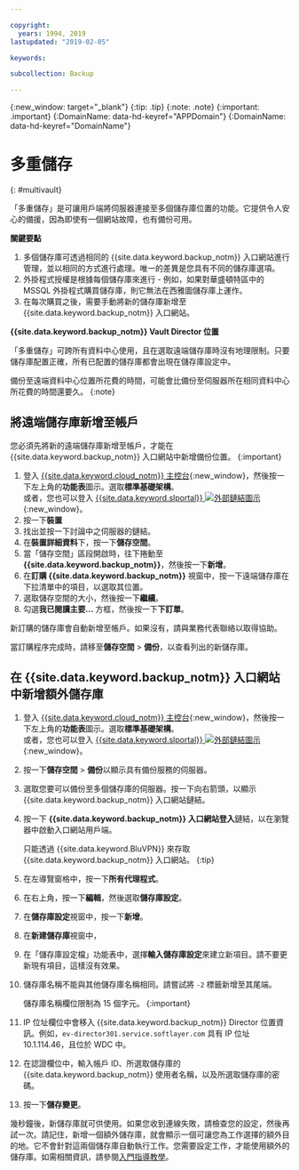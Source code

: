 ```yaml
---

copyright:
  years: 1994, 2019
lastupdated: "2019-02-05"

keywords:

subcollection: Backup

---
```

{:new_window: target="_blank"}
{:tip: .tip}
{:note: .note}
{:important: .important}
{:DomainName: data-hd-keyref="APPDomain"}
{:DomainName: data-hd-keyref="DomainName"}

# 多重儲存
{: #multivault}

「多重儲存」是可讓用戶端將伺服器連接至多個儲存庫位置的功能。它提供令人安心的備援，因為即使有一個網站故障，也有備份可用。

**關鍵要點**

1. 多個儲存庫可透過相同的 {{site.data.keyword.backup_notm}} 入口網站進行管理，並以相同的方式進行處理。唯一的差異是您具有不同的儲存庫選項。
2. 外掛程式授權是根據每個儲存庫來進行 - 例如，如果對華盛頓特區中的 MSSQL 外掛程式購買儲存庫，則它無法在西雅圖儲存庫上運作。
3. 在每次購買之後，需要手動將新的儲存庫新增至 {{site.data.keyword.backup_notm}} 入口網站。



**{{site.data.keyword.backup_notm}} Vault Director 位置**

「多重儲存」可跨所有資料中心使用，且在選取遠端儲存庫時沒有地理限制。只要儲存庫配置正確，所有已配置的儲存庫都會出現在儲存庫設定中。

備份至遠端資料中心位置所花費的時間，可能會比備份至伺服器所在相同資料中心所花費的時間還要久。
{:note}

## 將遠端儲存庫新增至帳戶

您必須先將新的遠端儲存庫新增至帳戶，才能在 {{site.data.keyword.backup_notm}} 入口網站中新增備份位置。
{:important}

1. 登入 [{{site.data.keyword.cloud_notm}} 主控台](https://{DomainName}){:new_window}，然後按一下左上角的**功能表**圖示。選取**標準基礎架構**。<br/>
   或者，您也可以登入 [{{site.data.keyword.slportal}} ![外部鏈結圖示](../../icons/launch-glyph.svg "外部鏈結圖示")](https://control.softlayer.com/){:new_window}。
2. 按一下**裝置**
3. 找出並按一下討論中之伺服器的鏈結。
4. 在**裝置詳細資料**下，按一下**儲存空間**。
5. 當「儲存空間」區段開啟時，往下捲動至 **{{site.data.keyword.backup_notm}}**，然後按一下**新增**。
6. 在**訂購 {{site.data.keyword.backup_notm}}** 視窗中，按一下遠端儲存庫在下拉清單中的項目，以選取其位置。
7. 選取儲存空間的大小，然後按一下**繼續**。
8. 勾選**我已閱讀主要...** 方框，然後按一下**下訂單**。

新訂購的儲存庫會自動新增至帳戶。如果沒有，請與業務代表聯絡以取得協助。

當訂購程序完成時，請移至**儲存空間** > **備份**，以查看列出的新儲存庫。

## 在 {{site.data.keyword.backup_notm}} 入口網站中新增額外儲存庫

1. 登入 [{{site.data.keyword.cloud_notm}} 主控台](https://{DomainName}){:new_window}，然後按一下左上角的**功能表**圖示。選取**標準基礎架構**。<br/>
   或者，您也可以登入 [{{site.data.keyword.slportal}} ![外部鏈結圖示](../../icons/launch-glyph.svg "外部鏈結圖示")](https://control.softlayer.com/){:new_window}。
2. 按一下**儲存空間** > **備份**以顯示具有備份服務的伺服器。
3. 選取您要可以備份至多個儲存庫的伺服器。按一下向右箭頭，以顯示 {{site.data.keyword.backup_notm}} 入口網站鏈結。
4. 按一下 **{{site.data.keyword.backup_notm}} 入口網站登入**鏈結，以在瀏覽器中啟動入口網站用戶端。

   只能透過 {{site.data.keyword.BluVPN}} 來存取 {{site.data.keyword.backup_notm}} 入口網站。
{:tip}
5. 在左導覽窗格中，按一下**所有代理程式**。
6. 在右上角，按一下**編輯**，然後選取**儲存庫設定**。
7. 在**儲存庫設定**視窗中，按一下**新增**。
8. 在**新建儲存庫**視窗中，
  1. 在「儲存庫設定檔」功能表中，選擇**輸入儲存庫設定**來建立新項目。請不要更新現有項目，這樣沒有效果。
  2. 儲存庫名稱不能與其他儲存庫名稱相同。請嘗試將 `-2` 標籤新增至其尾端。<br/>

     儲存庫名稱欄位限制為 15 個字元。
     {:important}
  3. IP 位址欄位中會移入 {{site.data.keyword.backup_notm}} Director 位置資訊。例如，`ev-director301.service.softlayer.com` 具有 IP 位址 10.1.114.46，且位於 WDC 中。
  4. 在認證欄位中，輸入帳戶 ID、所選取儲存庫的 {{site.data.keyword.backup_notm}} 使用者名稱，以及所選取儲存庫的密碼。
  5. 按一下**儲存變更**。

幾秒鐘後，新儲存庫就可供使用。如果您收到連線失敗，請檢查您的設定，然後再試一次。請記住，新增一個額外儲存庫，就會顯示一個可讓您為工作選擇的額外目的地。它不會針對這兩個儲存庫自動執行工作。您需要設定工作，才能使用額外的儲存庫。如需相關資訊，請參閱[入門指導教學](/docs/infrastructure/Backup?topic=Backup-GettingStarted)。
